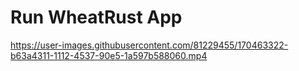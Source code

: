 # Run WheatRust App

https://user-images.githubusercontent.com/81229455/170463322-b63a4311-1112-4537-90e5-1a597b588060.mp4


